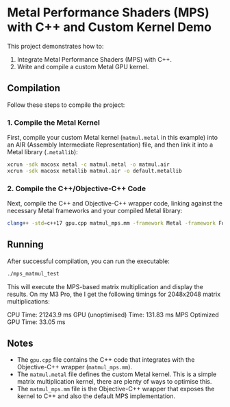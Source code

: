 # Metal Performance Shaders (MPS) with C++ and Custom Kernel Demo

This project demonstrates how to:
1.  Integrate Metal Performance Shaders (MPS) with C++.
2.  Write and compile a custom Metal GPU kernel.

## Compilation

Follow these steps to compile the project:

### 1. Compile the Metal Kernel

First, compile your custom Metal kernel (`matmul.metal` in this example) into an AIR (Assembly Intermediate Representation) file, and then link it into a Metal library (`.metallib`):

```bash
xcrun -sdk macosx metal -c matmul.metal -o matmul.air
xcrun -sdk macosx metallib matmul.air -o default.metallib
```

### 2. Compile the C++/Objective-C++ Code

Next, compile the C++ and Objective-C++ wrapper code, linking against the necessary Metal frameworks and your compiled Metal library:

```bash
clang++ -std=c++17 gpu.cpp matmul_mps.mm -framework Metal -framework Foundation -framework MetalPerformanceShaders -ObjC++ -o mps_matmul_test
```

## Running

After successful compilation, you can run the executable:

```bash
./mps_matmul_test
```

This will execute the MPS-based matrix multiplication and display the results. On my M3 Pro, the I get the following timings for 2048x2048 matrix multiplications:

CPU Time: 21243.9 ms
GPU (unoptimised) Time: 131.83 ms
MPS Optimized GPU Time: 33.05 ms

## Notes

- The `gpu.cpp` file contains the C++ code that integrates with the Objective-C++ wrapper (`matmul_mps.mm`).
- The `matmul.metal` file defines the custom Metal kernel. This is a simple matrix multiplication kernel, there are plenty of ways to optimise this. 
- The `matmul_mps.mm` file is the Objective-C++ wrapper that exposes the kernel to C++ and also the default MPS implementation.
